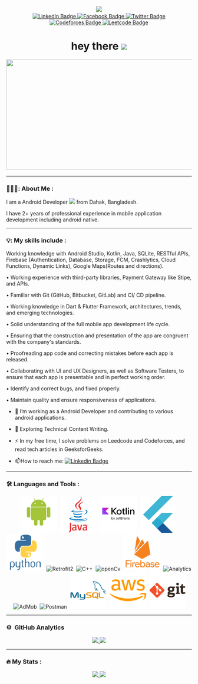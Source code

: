 <div id="header" align="center">
  <img src="https://media.giphy.com/media/M9gbBd9nbDrOTu1Mqx/giphy.gif" width="100"/>
  
  <div id="badges">
    <a href="https://www.linkedin.com/in/fahad-alam-21b8601a9/">
      <img src="https://img.shields.io/badge/LinkedIn-blue?style=for-the-badge&logo=linkedin&logoColor=white" alt="LinkedIn Badge"/>
    </a>
    <a href="https://web.facebook.com/rjfahad44">
      <img src="https://img.shields.io/badge/Facebook-blue?style=for-the-badge&logo=facebook&logoColor=white" alt="Facebook Badge"/>
    </a>
    <a href="https://twitter.com/rjfahad44">
      <img src="https://img.shields.io/badge/Twitter-blue?style=for-the-badge&logo=twitter&logoColor=white" alt="Twitter Badge"/>
    </a>
    <a href="https://codeforces.com/profile/Md.Fahad">
      <img src="https://img.shields.io/badge/Codeforces-orange?style=for-the-badge&logo=codeforces&logoColor=white" alt="Codeforces Badge"/>
    </a>
    <a href="https://leetcode.com/Fahad22/">
      <img src="https://img.shields.io/badge/Leetcode-orange?style=for-the-badge&logo=leetcode&logoColor=white" alt="Leetcode Badge"/>
    </a>
  </div>
  
  <h1> hey there <img src="https://media.giphy.com/media/hvRJCLFzcasrR4ia7z/giphy.gif" width="30px"/> </h1>
  
  <div align="center">
    <img src="https://media.giphy.com/media/dWesBcTLavkZuG35MI/giphy.gif" width="600" height="300"/>
  </div>
  
</div>


---

### 👨🏻‍💻: About Me :

I am a Android Developer <img src="https://media.giphy.com/media/WUlplcMpOCEmTGBtBW/giphy.gif" width="30"> from Dahak, Bangladesh.

I have 2+ years of professional experience in mobile application development including android native.


---

### 💡: My skills include :

<div>
Working knowledge with Android Studio, Kotlin, Java,  SQLite, RESTful APIs, Firebase (Authentication, Database, Storage, FCM, Crashlytics, Cloud Functions, Dynamic Links), Google Maps(Routes and directions).

• Working experience with third-party libraries, Payment Gateway like Stipe, and APIs.

 • Familiar with Git (GitHub, Bitbucket, GitLab) and CI/ CD pipeline.

• Working knowledge in Dart & Flutter Framework,
architectures, trends, and emerging technologies.

 • Solid understanding of the full mobile app development life cycle.

• Ensuring that the construction and presentation of the app are congruent with the company's standards.

• Proofreading app code and correcting mistakes before each app is released. 

• Collaborating with UI and UX Designers, as well as Software Testers, to ensure that each app is presentable and in perfect working order.

• Identify and correct bugs, and fixed properly.

• Maintain quality and ensure responsiveness of applications.

- :telescope: I’m working as a Android Developer and contributing to various android applications.

- :seedling: Exploring Technical Content Writing.

- :zap: In my free time, I solve problems on Leedcode and Codeforces, and read tech articles in GeeksforGeeks.

- :mailbox:How to reach me: [![Linkedin Badge](https://img.shields.io/badge/-linkedin-blue?style=flat&logo=Linkedin&logoColor=white)](https://www.linkedin.com/in/fahad-alam-21b8601a9/)

</div>

  
---

### :hammer_and_wrench: Languages and Tools :

<div align = "center">
   <img src="https://github.com/devicons/devicon/blob/master/icons/android/android-original-wordmark.svg" title="Android" alt="Android" width="100" height="100"/>&nbsp;
  <img src="https://github.com/devicons/devicon/blob/master/icons/java/java-original-wordmark.svg" title="Java" alt="Java" width="100" height="100"/>&nbsp;
  <img src="https://github.com/devicons/devicon/blob/master/icons/kotlin/kotlin-original-wordmark.svg" title="Kotlin" alt="Kotlin" width="100" height="100"/>&nbsp;
  <img src="https://github.com/devicons/devicon/blob/master/icons/flutter/flutter-original.svg" title="Flutter" alt="Flutter" width="100" height="100"/>&nbsp;
  <img src="https://github.com/devicons/devicon/blob/master/icons/python/python-original-wordmark.svg" title="Python" alt="Python" width="100" height="100"/>&nbsp;
  <img src="https://github.com/rjfahad44/My-Skils-Logo/blob/main/retrofit.png" title="Retrofit2" alt="Retrofit2" width="100" height="100"/>&nbsp;
  <img src="https://github.com/rjfahad44/My-Skils-Logo/blob/main/c%2B%2B.jpg" title="C++" alt="C++" width="100" height="100"/>&nbsp;
  <img src="https://github.com/rjfahad44/My-Skils-Logo/blob/main/opencv.png" title="openCv" alt="openCv" width="100" height="100"/>&nbsp;
  <img src="https://github.com/devicons/devicon/blob/master/icons/firebase/firebase-plain-wordmark.svg" title="Firebase" alt="Firebase" width="100" height="100"/>&nbsp;
  <img src="https://github.com/rjfahad44/My-Skils-Logo/blob/main/analytics.png" title="Analytics" alt="Analytics" width="100" height="100"/>&nbsp;
  <img src="https://github.com/rjfahad44/My-Skils-Logo/blob/main/admob.png" title="AdMob" alt="AdMob" width="100" height="100"/>&nbsp;
  <img src="https://github.com/rjfahad44/My-Skils-Logo/blob/main/postman.png" title="Postman"  alt="Postman" width="100" height="100"/>&nbsp;
  <img src="https://github.com/devicons/devicon/blob/master/icons/mysql/mysql-original-wordmark.svg" title="MySQL"  alt="MySQL" width="100" height="100"/>&nbsp;
  <img src="https://github.com/devicons/devicon/blob/master/icons/amazonwebservices/amazonwebservices-plain-wordmark.svg" title="AWS" alt="AWS" width="100" height="100"/>&nbsp;
  <img src="https://github.com/devicons/devicon/blob/master/icons/git/git-original-wordmark.svg" title="Git" alt="Git" width="100" height="100"/>&nbsp;
  
</div>



---

### ⚙️ &nbsp;GitHub Analytics

<div align = "center">
  
  <a href="https://github.com/rjfahad44/">
    <img height="180em" src="https://github-readme-stats-eight-theta.vercel.app/api?username=rjfahad44&show_icons=true&theme=algolia&include_all_commits=true&count_private=true"/>
    </a>
  
  <a href="https://github.com/rjfahad44/">
    <img height="180em" src="https://github-readme-stats-eight-theta.vercel.app/api/top-langs/?username=rjfahad44&layout=compact&langs_count=8&theme=algolia"/>
  </a>
  
</div>


---

### :fire: My Stats :

<div align = "center">
  
  <a href="https://github.com/rjfahad44/">
    <img height="180em" src="http://github-readme-streak-stats.herokuapp.com/?user=rjfahad44&theme=dark&background=000000"/>
  </a>
 
  <a href="https://github.com/rjfahad44/">
    <img height="180em" src="https://github-readme-stats.vercel.app/api/top-langs/?username=rjfahad44&layout=compact&theme=vision-friendly-dark"/>
  </a>
  
</div>
